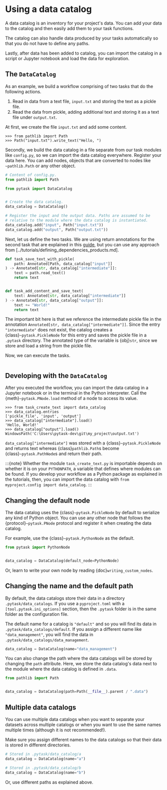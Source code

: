 # Using a data catalog

A data catalog is an inventory for your project's data. You can add your data to the
catalog and then easily add them to your task functions.

The catalog can also handle data produced by your tasks automatically so that you do not
have to define any paths.

Lastly, after data has been added to catalog, you can import the catalog in a script or
Jupyter notebook and load the data for exploration.

## The `DataCatalog`

As an example, we build a workflow comprising of two tasks that do the following
actions.

1. Read in data from a text file, `input.txt` and storing the text as a pickle file.
1. Read the data from pickle, adding additional text and storing it as a text file under
   `output.txt`.

At first, we create the file `input.txt` and add some content.

```pycon
>>> from pathlib import Path
>>> Path("input.txt").write_text("Hello, ")
```

Secondly, we build the data catalog in a file separate from our task modules like
`config.py`, so we can import the data catalog everywhere. Register your data here. You
can add nodes, objects that are converted to nodes like `~pathlib.Path` or any other
object.

```python
# Content of config.py.
from pathlib import Path

from pytask import DataCatalog


# Create the data catalog.
data_catalog = DataCatalog()

# Register the input and the output data. Paths are assumed to be
# relative to the module where the data catalog is instantiated.
data_catalog.add("input", Path("input.txt"))
data_catalog.add("output", Path("output.txt"))
```

Next, let us define the two tasks. We are using return annotations for the second task
that are explained in this [guide](using_task_returns.md), but you can use any approach
from [../tutorials/defining_dependencies_products.md].

```python
def task_save_text_with_pickle(
    path: Annotated[Path, data_catalog["input"]]
) -> Annotated[str, data_catalog["intermediate"]]:
    text = path.read_text()
    return text


def task_add_content_and_save_text(
    text: Annotated[str, data_catalog["intermediate"]]
) -> Annotated[str, data_catalog["output"]]:
    text += "World!"
    return text
```

The important bit here is that we reference the intermediate pickle file in the
annotation `Annotated[str, data_catalog["intermediate"]]`. Since the entry
`"intermediate"` does not exist, the catalog creates a {class}`~pytask.PickleNode` for
this entry and saves the pickle file in a `.pytask` directory. The annotated type of the
variable is {obj}`str`, since we store and load a string from the pickle file.

Now, we can execute the tasks.

```{include} ../_static/md/using-a-data-catalog.md
```

## Developing with the `DataCatalog`

After you executed the workflow, you can import the data catalog in a Jupyter notebook
or in the terminal in the Python interpreter. Call the {meth}`~pytask.PNode.load` method
of a node to access its value.

```pycon
>>> from task_create_text import data_catalog
>>> data_catalog.entries
['pickle_file', 'input', 'output']
>>> data_catalog["intermediate"].load()
'Hello, World!'
>>> data_catalog["output"].load()
WindowsPath('C:\Users\pytask-dev\git\my_project\output.txt')
```

`data_catalog["intermediate"]` was stored with a {class}`~pytask.PickleNode` and returns
text whereas {class}`pathlib.Path`s become {class}`~pytask.PathNode`s and return their
path.

:::{note}
Whether the module `task_create_text.py` is importable depends on whether it is on your
`PYTHONPATH`, a variable that defines where modules can be found. If you develop your
workflow as a Python package as explained in the tutorials, then, you can import the
data catalog with `from myproject.config import data_catalog`.
:::

## Changing the default node

The data catalog uses the {class}`~pytask.PickleNode` by default to serialize any kind
of Python object. You can use any other node that follows the {protocol}`~pytask.PNode`
protocol and register it when creating the data catalog.

For example, use the {class}`~pytask.PythonNode` as the default.

```python
from pytask import PythonNode


data_catalog = DataCatalog(default_node=PythonNode)
```

Or, learn to write your own node by reading {doc}`writing_custom_nodes`.

## Changing the name and the default path

By default, the data catalogs store their data in a directory `.pytask/data_catalogs`.
If you use a `pyproject.toml` with a `[tool.pytask.ini_options]` section, then the
`.pytask` folder is in the same folder as the configuration file.

The default name for a catalog is `"default"` and so you will find its data in
`.pytask/data_catalogs/default`. If you assign a different name like
`"data_management"`, you will find the data in `.pytask/data_catalogs/data_management`.

```python
data_catalog = DataCatalog(name="data_management")
```

You can also change the path where the data catalogs will be stored by changing the
`path` attribute. Here, we store the data catalog's data next to the module where the
data catalog is defined in `.data`.

```python
from pathlib import Path


data_catalog = DataCatalog(path=Path(__file__).parent / ".data")
```

## Multiple data catalogs

You can use multiple data catalogs when you want to separate your datasets across
multiple catalogs or when you want to use the same names multiple times (although it is
not recommended!).

Make sure you assign different names to the data catalogs so that their data is stored
in different directories.

```python
# Stored in .pytask/data_catalog/a
data_catalog = DataCatalog(name="a")

# Stored in .pytask/data_catalog/b
data_catalog = DataCatalog(name="b")
```

Or, use different paths as explained above.
